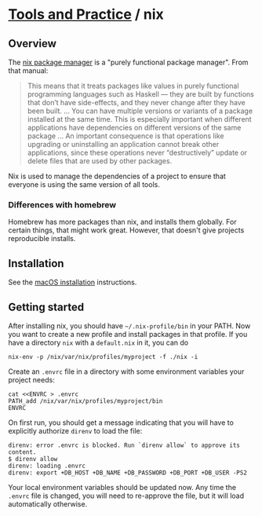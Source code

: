 # [Tools and Practice](../README.md) / nix

## Overview

The [nix package manager](https://nixos.org/manual/nix/stable/) is a
"purely functional package manager". From that manual:

> This means that it treats packages like values in purely functional
> programming languages such as Haskell — they are built by functions
> that don’t have side-effects, and they never change after they have
> been built.
> ...
> You can have multiple versions or variants of a package installed at
> the same time. This is especially important when different
> applications have dependencies on different versions of the same
> package
> ...
> An important consequence is that operations like upgrading or
> uninstalling an application cannot break other applications, since
> these operations never “destructively” update or delete files that
> are used by other packages.

Nix is used to manage the dependencies of a project to ensure that
everyone is using the same version of all tools.

### Differences with homebrew

Homebrew has more packages than nix, and installs them globally. For
certain things, that might work great. However, that doesn't give
projects reproducible installs.

## Installation

See the [macOS installation](https://nixos.org/manual/nix/stable/#sect-macos-installation)
instructions.

## Getting started

After installing nix, you should have `~/.nix-profile/bin` in your
PATH. Now you want to create a new profile and install packages in that
profile. If you have a directory `nix` with a `default.nix` in it, you
can do

    nix-env -p /nix/var/nix/profiles/myproject -f ./nix -i

Create an `.envrc` file in a directory with some environment variables your project needs:

```
cat <<ENVRC > .envrc
PATH_add /nix/var/nix/profiles/myproject/bin
ENVRC
```

On first run, you should get a message indicating that you will have to explicitly authorize `direnv` to load the file:

```
direnv: error .envrc is blocked. Run `direnv allow` to approve its content.
$ direnv allow
direnv: loading .envrc
direnv: export +DB_HOST +DB_NAME +DB_PASSWORD +DB_PORT +DB_USER -PS2
```

Your local environment variables should be updated now. Any time the `.envrc` file is changed, you will need to re-approve the file, but it will load automatically otherwise.
